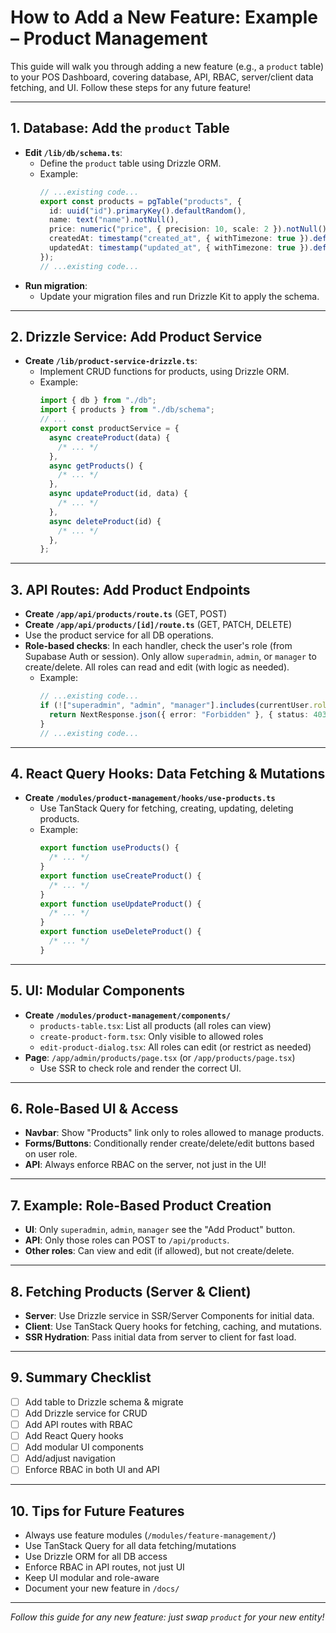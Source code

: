 # How to Add a New Feature: Example – Product Management

This guide will walk you through adding a new feature (e.g., a `product` table) to your POS Dashboard, covering database, API, RBAC, server/client data fetching, and UI. Follow these steps for any future feature!

---

## 1. Database: Add the `product` Table

- **Edit `/lib/db/schema.ts`**:
  - Define the `product` table using Drizzle ORM.
  - Example:
    ```typescript
    // ...existing code...
    export const products = pgTable("products", {
      id: uuid("id").primaryKey().defaultRandom(),
      name: text("name").notNull(),
      price: numeric("price", { precision: 10, scale: 2 }).notNull(),
      createdAt: timestamp("created_at", { withTimezone: true }).defaultNow(),
      updatedAt: timestamp("updated_at", { withTimezone: true }).defaultNow(),
    });
    // ...existing code...
    ```
- **Run migration**:
  - Update your migration files and run Drizzle Kit to apply the schema.

---

## 2. Drizzle Service: Add Product Service

- **Create `/lib/product-service-drizzle.ts`**:
  - Implement CRUD functions for products, using Drizzle ORM.
  - Example:
    ```typescript
    import { db } from "./db";
    import { products } from "./db/schema";
    // ...
    export const productService = {
      async createProduct(data) {
        /* ... */
      },
      async getProducts() {
        /* ... */
      },
      async updateProduct(id, data) {
        /* ... */
      },
      async deleteProduct(id) {
        /* ... */
      },
    };
    ```

---

## 3. API Routes: Add Product Endpoints

- **Create `/app/api/products/route.ts`** (GET, POST)
- **Create `/app/api/products/[id]/route.ts`** (GET, PATCH, DELETE)
- Use the product service for all DB operations.
- **Role-based checks**: In each handler, check the user's role (from Supabase Auth or session). Only allow `superadmin`, `admin`, or `manager` to create/delete. All roles can read and edit (with logic as needed).
  - Example:
    ```typescript
    // ...existing code...
    if (!["superadmin", "admin", "manager"].includes(currentUser.role)) {
      return NextResponse.json({ error: "Forbidden" }, { status: 403 });
    }
    // ...existing code...
    ```

---

## 4. React Query Hooks: Data Fetching & Mutations

- **Create `/modules/product-management/hooks/use-products.ts`**
  - Use TanStack Query for fetching, creating, updating, deleting products.
  - Example:
    ```typescript
    export function useProducts() {
      /* ... */
    }
    export function useCreateProduct() {
      /* ... */
    }
    export function useUpdateProduct() {
      /* ... */
    }
    export function useDeleteProduct() {
      /* ... */
    }
    ```

---

## 5. UI: Modular Components

- **Create `/modules/product-management/components/`**
  - `products-table.tsx`: List all products (all roles can view)
  - `create-product-form.tsx`: Only visible to allowed roles
  - `edit-product-dialog.tsx`: All roles can edit (or restrict as needed)
- **Page**: `/app/admin/products/page.tsx` (or `/app/products/page.tsx`)
  - Use SSR to check role and render the correct UI.

---

## 6. Role-Based UI & Access

- **Navbar**: Show "Products" link only to roles allowed to manage products.
- **Forms/Buttons**: Conditionally render create/delete/edit buttons based on user role.
- **API**: Always enforce RBAC on the server, not just in the UI!

---

## 7. Example: Role-Based Product Creation

- **UI**: Only `superadmin`, `admin`, `manager` see the "Add Product" button.
- **API**: Only those roles can POST to `/api/products`.
- **Other roles**: Can view and edit (if allowed), but not create/delete.

---

## 8. Fetching Products (Server & Client)

- **Server**: Use Drizzle service in SSR/Server Components for initial data.
- **Client**: Use TanStack Query hooks for fetching, caching, and mutations.
- **SSR Hydration**: Pass initial data from server to client for fast load.

---

## 9. Summary Checklist

- [ ] Add table to Drizzle schema & migrate
- [ ] Add Drizzle service for CRUD
- [ ] Add API routes with RBAC
- [ ] Add React Query hooks
- [ ] Add modular UI components
- [ ] Add/adjust navigation
- [ ] Enforce RBAC in both UI and API

---

## 10. Tips for Future Features

- Always use feature modules (`/modules/feature-management/`)
- Use TanStack Query for all data fetching/mutations
- Use Drizzle ORM for all DB access
- Enforce RBAC in API routes, not just UI
- Keep UI modular and role-aware
- Document your new feature in `/docs/`

---

_Follow this guide for any new feature: just swap `product` for your new entity!_

